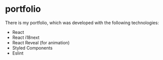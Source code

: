 # portfolio

There is my portfolio, which was developed with the following technologies:
- React
- React i18next
- React Reveal (for animation)
- Styled Components
- Eslint

